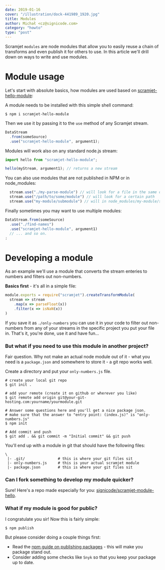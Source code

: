 ```yaml
---
date: 2019-01-16
cover: "/illustration/dock-441989_1920.jpg"
title: Modules
author: Michał <cz@signicode.com>
category: "howto"
type: "post"
---
```


Scramjet `modules` are node modules that allow you to easily reuse a chain of transforms and even publish it for others to use. In this article we'll drill down on ways to write and use modules.

Module usage
==============

Let's start with absolute basics, how modules are used based on [scramjet-hello-module][1]:

A module needs to be installed with this simple shell command:

```shell
$ npm i scramjet-hello-module
```

Then we use it by passing it to the `use` method of any Scramjet stream.

```javascript
DataStream
  .from(someSource)
  .use("scramjet-hello-module", argument1);
```

Modules will work also on any standard node.js stream:

```javascript
import hello from "scramjet-hello-module";

hello(myStream, argument1); // returns a new stream
```

You can also use modules that are not published in NPM or in node_modules:

```javascript
  stream.use("./my-parse-module") // will look for a file in the same directory as the file where it's used.
  stream.use("/path/to/some/module") // will look for a certain path
  stream.use("my-module/submodule") // will in node_modules/my-module/submodule.js
```

Finally sometimes you may want to use multiple modules:

```javascript
DataStream.from(someSource)
  .use("./find-names")
  .use("scramjet-hello-module", argument1)
  // ... and so on.
;
```

Developing a module
=====================

As an example we'll use a module that converts the stream enteries to numbers and filters out non-numbers.

**Basics first** - it's all in a simple file:

```javascript
module.exports = require("scramjet").createTransformModule(
  stream => stream
    .map(x => parseFloat(x))
    .filter(x => isNaN(x))
)
```

If you save it as `./only-numbers` you can use it in your code to filter out non-numbers from any of your streams in the specific project you put your file in. That's it, you're done, use it and have fun...

### But what if you need to use this module in another project?

Fair question. Why not make an actual node module out of it - what you need is a `package.json` and somewhere to store it - a git repo works well.

Create a directory and put your `only-numbers.js` file.

```shell
# create your local git repo
$ git init .

# add your remote (create it on github or wherever you like)
$ git remote add origin git@your-git-hosting.com:yourname/yourmodule.git

# Answer some questions here and you'll get a nice package json.
# make sure that the answer to "entry point: (index.js)" is "only-numbers.js"
$ npm init

# Add commit and push
$ git add . && git commit -m "Initial commit" && git push
```

You'll end up with a module in git that should have the following files:

```
\
 |- .git/               # this is where your git files sit
 |- only-numbers.js     # this is your actual scramjet module
 |- package.json        # this is where your git files sit
```

### Can I fork something to develop my module quicker?

Sure! Here's a repo made especially for you: [signicode/scramjet-module-hello](https://github.com/signicode/scramjet-hello-module).

### What if my module is good for public?

I congratulate you sir! Now this is fairly simple:

```shell
$ npm publish
```

But please consider doing a couple things first:

* Read the [npm guide on publishing packages][3] - this will make you package stand out.
* Consider adding some checks like `Snyk` so that you keep your package up to date.

[1]: https://github.com/signicode/scramjet-hello-module
[2]: https://github.com/signicode/scramjet-articles/issues
[3]: https://docs.npmjs.com/packages-and-modules/contributing-packages-to-the-registry
[4]: https://github.com/signicode/scramjet-hello-module

